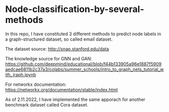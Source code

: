 # Node-classification-by-several-methods
In this repo, I have constituted 3 different methods to predict node labels in a graph-structured dataset, so called email dataset.

The dataset source: http://snap.stanford.edu/data

The knowledge source for GNN and GAN: https://github.com/deepmind/educational/blob/f44b133905a96e1887f5909aedcae6811b2c37a3/colabs/summer_schools/intro_to_graph_nets_tutorial_with_jraph.ipynb

For networkx documentation: https://networkx.org/documentation/stable/index.html

As of 2.11.2022, I have implemented the same apporach for another benchmark dataset called Cora dataset.
